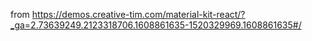 from https://demos.creative-tim.com/material-kit-react/?_ga=2.73639249.2123318706.1608861635-1520329969.1608861635#/

